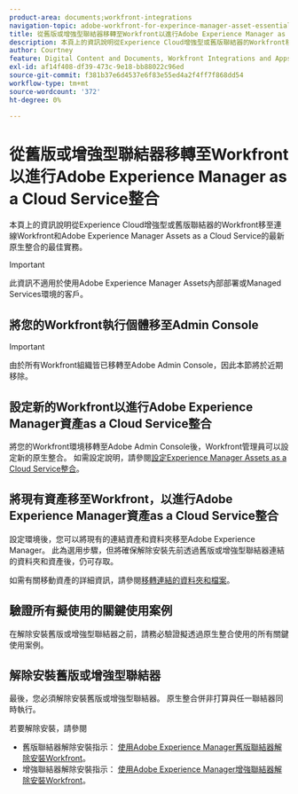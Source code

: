 ```yaml
---
product-area: documents;workfront-integrations
navigation-topic: adobe-workfront-for-experince-manager-asset-essentials
title: 從舊版或增強型聯結器移轉至Workfront以進行Adobe Experience Manager as a Cloud Service整合
description: 本頁上的資訊說明從Experience Cloud增強型或舊版聯結器的Workfront移至連線Workfront和Adobe Experience Manager Assets as a Cloud Service的最新原生整合的最佳實務。
author: Courtney
feature: Digital Content and Documents, Workfront Integrations and Apps
exl-id: af14f408-df39-473c-9e18-bb88022c96ed
source-git-commit: f381b37e6d4537e6f83e55ed4a2f4ff7f868dd54
workflow-type: tm+mt
source-wordcount: '372'
ht-degree: 0%

---
```


# 從舊版或增強型聯結器移轉至Workfront以進行Adobe Experience Manager as a Cloud Service整合

本頁上的資訊說明從Experience Cloud增強型或舊版聯結器的Workfront移至連線Workfront和Adobe Experience Manager Assets as a Cloud Service的最新原生整合的最佳實務。

>[!IMPORTANT]
>
>此資訊不適用於使用Adobe Experience Manager Assets內部部署或Managed Services環境的客戶。

## 將您的Workfront執行個體移至Admin Console

>[!IMPORTANT]
>
>由於所有Workfront組織皆已移轉至Adobe Admin Console，因此本節將於近期移除。

<!--DELETE THIS SECTION MARCH 2026-->

<!--
Customers that intend to use the new native integration between Workfront and Adobe Experience Manager Assets as a Cloud Service must ensure their Workfront environment is tied to an Adobe Admin Console. For existing Workfront environments, this will likely require a migration of the environment to a connected Adobe Admin Console. For more details regarding this migration and the associated checklist, see [Prepare to onboard your organization to the Adobe Admin Console](/help/quicksilver/administration-and-setup/adobe-admin-console/prep-for-admin-console.md). 

 Adobe must help carry out this migration. To request help, do one of the following:

* If you have Workfront Hub access, submit your request to the [Workfront Migration to Adobe Admin Console](https://hub.workfront.com/requests/new?activeTab=tab-new-helpRequest&projectID=629674d500054a38133cf26e01d06a97&path=).
* If you do not have Workfront Hub access, you can submit your request to the [Workfront to Adobe Admin Console Early Migration Request Queue](https://workfront.az1.qualtrics.com/jfe/form/SV_9T5LuHf05JUOPAi).

-->

## 設定新的Workfront以進行Adobe Experience Manager資產as a Cloud Service整合

將您的Workfront環境移轉至Adobe Admin Console後，Workfront管理員可以設定新的原生整合。 如需設定說明，請參閱[設定Experience Manager Assets as a Cloud Service整合](/help/quicksilver/administration-and-setup/configure-integrations/configure-aacs-integration.md)。

## 將現有資產移至Workfront，以進行Adobe Experience Manager資產as a Cloud Service整合

設定環境後，您可以將現有的連結資產和資料夾移至Adobe Experience Manager。 此為選用步驟，但將確保解除安裝先前透過舊版或增強型聯結器連結的資料夾和資產後，仍可存取。

如需有關移動資產的詳細資訊，請參閱[移轉連結的資料夾和檔案](/help/quicksilver/documents/workfront-and-experience-manager-integrations/legacy-enhanced-connector-migration/workfront-document-link-updates.md)。

## 驗證所有擬使用的關鍵使用案例

在解除安裝舊版或增強型聯結器之前，請務必驗證擬透過原生整合使用的所有關鍵使用案例。

## 解除安裝舊版或增強型聯結器

最後，您必須解除安裝舊版或增強型聯結器。 原生整合併非打算與任一聯結器同時執行。

若要解除安裝，請參閱

* 舊版聯結器解除安裝指示： [使用Adobe Experience Manager舊版聯結器解除安裝Workfront](/help/quicksilver/documents/workfront-and-experience-manager-integrations/legacy-enhanced-connector-migration/uninstall-legacy-connector.md)。
* 增強聯結器解除安裝指示： [使用Adobe Experience Manager增強聯結器解除安裝Workfront](/help/quicksilver/documents/workfront-and-experience-manager-integrations/legacy-enhanced-connector-migration/uninstall-enhanced-connector.md)。
